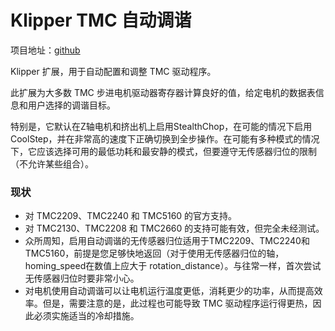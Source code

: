 # Klipper TMC 自动调谐

项目地址：[github](https://github.com/andrewmcgr/klipper_tmc_autotune)

Klipper 扩展，用于自动配置和调整 TMC 驱动程序。

此扩展为大多数 TMC 步进电机驱动器寄存器计算良好的值，给定电机的数据表信息和用户选择的调谐目标。

特别是，它默认在Z轴电机和挤出机上启用StealthChop，在可能的情况下启用CoolStep，并在非常高的速度下正确切换到全步操作。在可能有多种模式的情况下，它应该选择可用的最低功耗和最安静的模式，但要遵守无传感器归位的限制（不允许某些组合）。

### 现状

- 对 TMC2209、TMC2240 和 TMC5160 的官方支持。
- 对 TMC2130、TMC2208 和 TMC2660 的支持可能有效，但完全未经测试。
- 众所周知，启用自动调谐的无传感器归位适用于TMC2209、TMC2240和TMC5160，前提是您足够快地返回（对于使用无传感器归位的轴，homing_speed在数值上应大于 rotation_distance）。与往常一样，首次尝试无传感器归位时要非常小心。
- 对电机使用自动调谐可以让电机运行温度更低，消耗更少的功率，从而提高效率。但是，需要注意的是，此过程也可能导致 TMC 驱动程序运行得更热，因此必须实施适当的冷却措施。